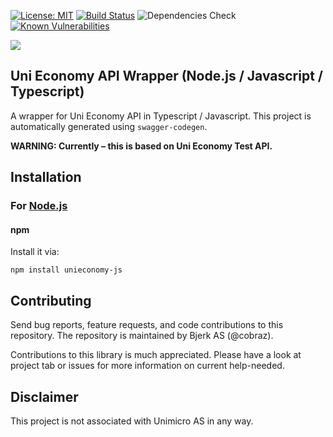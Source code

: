 [![License: MIT](https://img.shields.io/badge/License-MIT-yellow.svg)](https://opensource.org/licenses/MIT) [![Build Status](https://travis-ci.org/Bjerkio/unieconomy-js.svg?branch=master)](https://travis-ci.org/Bjerkio/unieconomy-js) ![Dependencies Check](https://img.shields.io/david/Bjerkio/unieconomy-js.svg) [![Known Vulnerabilities](https://snyk.io/test/github/Bjerkio/unieconomy-js/badge.svg)](https://snyk.io/test/github/Bjerkio/unieconomy-js)

![](https://raw.githubusercontent.com/Bjerkio/unieconomy-js.github.io/master/header.jpg)

## Uni Economy API Wrapper (Node.js / Javascript / Typescript)

A wrapper for Uni Economy API in Typescript / Javascript. This project is automatically generated using `swagger-codegen`.

**WARNING: Currently – this is based on Uni Economy Test API.**

## Installation

### For [Node.js](https://nodejs.org/)

#### npm

Install it via:

```shell
npm install unieconomy-js
```

## Contributing

Send bug reports, feature requests, and code contributions to this
repository. The repository is maintained by Bjerk AS (@cobraz).

Contributions to this library is much appreciated. Please have a look at <thead>
project tab or issues for more information on current help-needed.

## Disclaimer

This project is not associated with Unimicro AS in any way.
